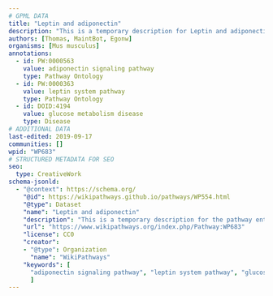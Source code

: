 ```yaml
---
# GPML DATA
title: "Leptin and adiponectin"
description: "This is a temporary description for Leptin and adiponectin"
authors: [Thomas, MaintBot, Egonw]
organisms: [Mus musculus]
annotations:
  - id: PW:0000563
    value: adiponectin signaling pathway
    type: Pathway Ontology
  - id: PW:0000363
    value: leptin system pathway
    type: Pathway Ontology
  - id: DOID:4194
    value: glucose metabolism disease
    type: Disease
# ADDITIONAL DATA
last-edited: 2019-09-17
communities: []
wpid: "WP683"
# STRUCTURED METADATA FOR SEO
seo:
  type: CreativeWork
schema-jsonld:
  - "@context": https://schema.org/
    "@id": https://wikipathways.github.io/pathways/WP554.html
    "@type": Dataset
    "name": "Leptin and adiponectin"
    "description": "This is a temporary description for the pathway entitled: Leptin and adiponectin"
    "url": "https://www.wikipathways.org/index.php/Pathway:WP683"
    "license": CC0
    "creator":
    - "@type": Organization
      "name": "WikiPathways"
    "keywords": [
      "adiponectin signaling pathway", "leptin system pathway", "glucose metabolism disease",
      ]
---
```

